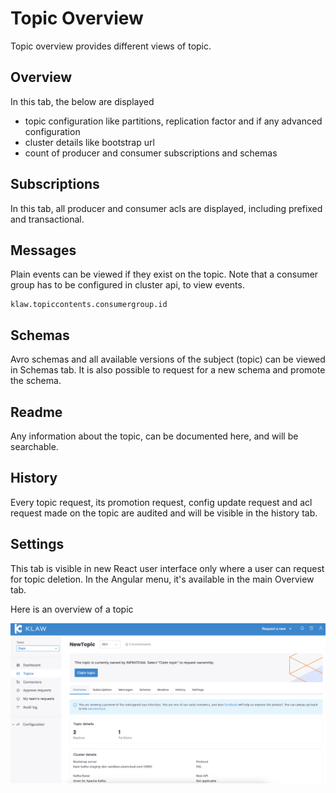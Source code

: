 # Topic Overview

Topic overview provides different views of topic. 

## Overview

In this tab, the below are displayed

- topic configuration like partitions, replication factor and if any advanced configuration
- cluster details like bootstrap url
- count of producer and consumer subscriptions and schemas


## Subscriptions

In this tab, all producer and consumer acls are displayed, including prefixed and transactional.


## Messages

Plain events can be viewed if they exist on the topic. Note that a consumer group has to be configured in cluster api, 
to view events.

    klaw.topiccontents.consumergroup.id


## Schemas

Avro schemas and all available versions of the subject (topic) can be viewed in Schemas tab. It is also possible to 
request for a new schema and promote the schema.


## Readme

Any information about the topic, can be documented here, and will be searchable.


## History

Every topic request, its promotion request, config update request and acl request made on the topic are audited and will
be visible in the history tab.

## Settings

This tab is visible in new React user interface only where a user can request for topic deletion. In the Angular menu, 
it's available in the main Overview tab.

Here is an overview of a topic 

![image](../../../static/images/topic/TopicOverview.png)